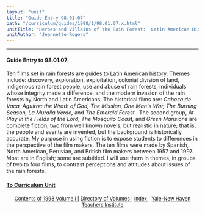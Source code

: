 ```yaml
---
layout: "unit"
title: "Guide Entry 98.01.07"
path: "/curriculum/guides/1998/1/98.01.07.x.html"
unitTitle: "Heroes and Villains of the Rain Forest:  Latin American History through Film"
unitAuthor: "Jeannette Rogers"
---
```

<body>
 <p>
 </p>
 <hr/>
 <h4>
  Guide Entry to 98.01.07:
 </h4>
 Ten films set in rain forests are guides to Latin American history.  Themes include: discovery, exploration, exploitation, colonial division of land, indigenous rain forest people, use and abuse of rain forests, individuals whose integrity made a difference, and the modern invasion of the rain forests by North and Latin Americans.  The historical films are:
 <i>
  Cabeza de Vaca, Aguirre: the Wrath of God, The Mission, One Man's War, The Burning Season, La Muralla Verde,
 </i>
 and
 <i>
  The Emerald Forest
 </i>
 .  The second group,
 <i>
  At Play in the Fields of the Lord, The Mosquito Coast,
 </i>
 and
 <i>
  Green Mansions
 </i>
 are complete fiction, two from well known novels, but realistic in nature; that is, the people and events are invented, but the background is historically accurate.  My purpose in using fiction is to expose students to differences in the perspective of the film makers.  The ten films were made by Spanish, North American, Peruvian, and British film makers between 1957 and 1997.  Most are in English; some are subtitled.  I will use them in themes, in groups of two to four films, to contrast perceptions and attitudes about issues of the rain forests.
 <p>
 </p>
 <p>
 </p>
 <h4>
  <a href="../../../units/1998/1/98.01.07.x.html">
   To Curriculum Unit
  </a>
 </h4>
 <center>
  <font size="-1">
   <a href="../../../units/1998/1/">
    Contents of 1998 Volume I
   </a>
   |
   <a href="../../../units/">
    Directory of Volumes
   </a>
   |
   <a href="../../../indexes/">
    Index
   </a>
   |
   <a href="../../../../">
    Yale-New Haven Teachers Institute
   </a>
  </font>
 </center>
</body>